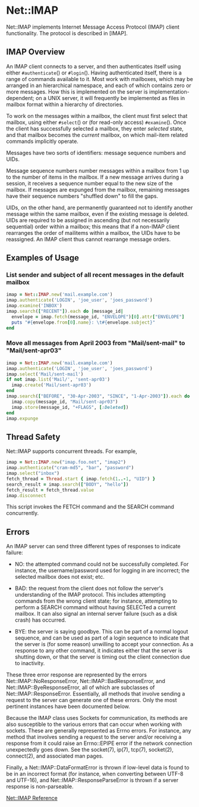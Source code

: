 # Net::IMAP

Net::IMAP implements Internet Message Access Protocol (IMAP) client
functionality. The protocol is described in \[IMAP\].

## IMAP Overview

An IMAP client connects to a server, and then authenticates itself using
either `#authenticate`() or `#login`(). Having authenticated itself,
there is a range of commands available to it. Most work with mailboxes,
which may be arranged in an hierarchical namespace, and each of which
contains zero or more messages. How this is implemented on the server is
implementation-dependent; on a UNIX server, it will frequently be
implemented as files in mailbox format within a hierarchy of
directories.

To work on the messages within a mailbox, the client must first select
that mailbox, using either `#select`() or (for read-only access)
`#examine`(). Once the client has successfully selected a mailbox, they
enter *selected* state, and that mailbox becomes the *current* mailbox,
on which mail-item related commands implicitly operate.

Messages have two sorts of identifiers: message sequence numbers and
UIDs.

Message sequence numbers number messages within a mailbox from 1 up to
the number of items in the mailbox. If a new message arrives during a
session, it receives a sequence number equal to the new size of the
mailbox. If messages are expunged from the mailbox, remaining messages
have their sequence numbers "shuffled down" to fill the gaps.

UIDs, on the other hand, are permanently guaranteed not to identify
another message within the same mailbox, even if the existing message is
deleted. UIDs are required to be assigned in ascending (but not
necessarily sequential) order within a mailbox; this means that if a
non-IMAP client rearranges the order of mailitems within a mailbox, the
UIDs have to be reassigned. An IMAP client thus cannot rearrange message
orders.

## Examples of Usage

### List sender and subject of all recent messages in the default mailbox


```ruby
imap = Net::IMAP.new('mail.example.com')
imap.authenticate('LOGIN', 'joe_user', 'joes_password')
imap.examine('INBOX')
imap.search(["RECENT"]).each do |message_id|
  envelope = imap.fetch(message_id, "ENVELOPE")[0].attr["ENVELOPE"]
  puts "#{envelope.from[0].name}: \t#{envelope.subject}"
end
```

### Move all messages from April 2003 from "Mail/sent-mail" to "Mail/sent-apr03"


```ruby
imap = Net::IMAP.new('mail.example.com')
imap.authenticate('LOGIN', 'joe_user', 'joes_password')
imap.select('Mail/sent-mail')
if not imap.list('Mail/', 'sent-apr03')
  imap.create('Mail/sent-apr03')
end
imap.search(["BEFORE", "30-Apr-2003", "SINCE", "1-Apr-2003"]).each do |message_id|
  imap.copy(message_id, "Mail/sent-apr03")
  imap.store(message_id, "+FLAGS", [:Deleted])
end
imap.expunge
```

## Thread Safety

Net::IMAP supports concurrent threads. For example,


```ruby
imap = Net::IMAP.new("imap.foo.net", "imap2")
imap.authenticate("cram-md5", "bar", "password")
imap.select("inbox")
fetch_thread = Thread.start { imap.fetch(1..-1, "UID") }
search_result = imap.search(["BODY", "hello"])
fetch_result = fetch_thread.value
imap.disconnect
```

This script invokes the FETCH command and the SEARCH command
concurrently.

## Errors

An IMAP server can send three different types of responses to indicate
failure:

* NO: the attempted command could not be successfully completed. For
  instance, the username/password used for logging in are incorrect; the
  selected mailbox does not exist; etc.

* BAD: the request from the client does not follow the server's
  understanding of the IMAP protocol. This includes attempting commands
  from the wrong client state; for instance, attempting to perform a
  SEARCH command without having SELECTed a current mailbox. It can also
  signal an internal server failure (such as a disk crash) has occurred.

* BYE: the server is saying goodbye. This can be part of a normal logout
  sequence, and can be used as part of a login sequence to indicate that
  the server is (for some reason) unwilling to accept your connection.
  As a response to any other command, it indicates either that the
  server is shutting down, or that the server is timing out the client
  connection due to inactivity.

These three error response are represented by the errors
Net::IMAP::NoResponseError, Net::IMAP::BadResponseError, and
Net::IMAP::ByeResponseError, all of which are subclasses of
Net::IMAP::ResponseError. Essentially, all methods that involve sending
a request to the server can generate one of these errors. Only the most
pertinent instances have been documented below.

Because the IMAP class uses Sockets for communication, its methods are
also susceptible to the various errors that can occur when working with
sockets. These are generally represented as Errno errors. For instance,
any method that involves sending a request to the server and/or
receiving a response from it could raise an Errno::EPIPE error if the
network connection unexpectedly goes down. See the socket(7), ip(7),
tcp(7), socket(2), connect(2), and associated man pages.

Finally, a Net::IMAP::DataFormatError is thrown if low-level data is
found to be in an incorrect format (for instance, when converting
between UTF-8 and UTF-16), and Net::IMAP::ResponseParseError is thrown
if a server response is non-parseable.

[Net::IMAP
Reference](https://ruby-doc.org/stdlib-2.5.0/libdoc/net/imap/rdoc/Net::IMAP.html)

